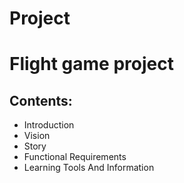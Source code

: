 # Project
# Flight game project
## Contents:
- Introduction
- Vision
- Story
- Functional Requirements
- Learning Tools And Information
